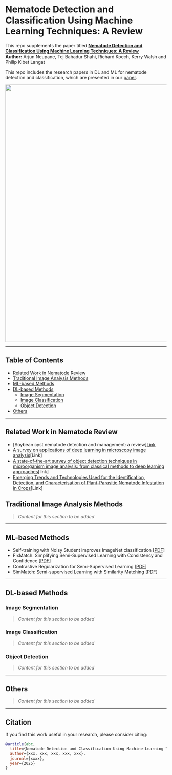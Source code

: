 # Nematode Detection and Classification Using Machine Learning Techniques: A Review

This repo supplements the paper titled **[Nematode Detection and Classification Using Machine Learning Techniques: A Review]()**  
**Author:** Arjun Neupane, Tej Bahadur Shahi, Richard Koech, Kerry Walsh and Philip Kibet Langat

This repo includes the research papers in DL and ML for nematode detection and classification, which are presented in our [paper]().

<p align="center">
<img src="Figure1.png" width="800">
</p>

---

## Table of Contents

  - [Related Work in Nematode Review](#related-work-in-nematode-review)  
  - [Traditional Image Analysis Methods](#traditional-image-analysis-methods)  
  - [ML-based Methods](#ml-based-methods)  
  - [DL-based Methods](#dl-based-methods)  
    - [Image Segmentation](#image-segmentation)  
    - [Image Classification](#image-classification)  
    - [Object Detection](#object-detection)  
  - [Others](#others)

---

## Related Work in Nematode Review

- [Soybean cyst nematode detection and management: a review][Link](https://doi.org/10.1186/s13007-022-00933-8)
- [A survey on applications of deep learning in microscopy image analysis](https://doi.org/10.1016/j.compbiomed.2021.104523)[Link]
- [A state-of-the-art survey of object detection techniques in microorganism image analysis: from classical methods to deep learning approaches](https://doi.org/10.1007/s10462-022-10209-1)[link]
- [Emerging Trends and Technologies Used for the Identification, Detection, and Characterisation of Plant-Parasitic Nematode Infestation in Crops](https://doi.org/10.3390/plants13213041)[Link]


## Traditional Image Analysis Methods

> *Content for this section to be added*

---

## ML-based Methods

- Self-training with Noisy Student improves ImageNet classification [[PDF](https://arxiv.org/abs/1911.04252)]  
- FixMatch: Simplifying Semi-Supervised Learning with Consistency and Confidence [[PDF](https://arxiv.org/pdf/2001.07685v2)]  
- Contrastive Regularization for Semi-Supervised Learning [[PDF](https://arxiv.org/pdf/2201.06247v2)]  
- SimMatch: Semi-supervised Learning with Similarity Matching [[PDF](https://arxiv.org/pdf/2203.06915v2)]

---

## DL-based Methods

### Image Segmentation

> *Content for this section to be added*

### Image Classification

> *Content for this section to be added*

### Object Detection

> *Content for this section to be added*

---

## Others

> *Content for this section to be added*

---

## Citation

If you find this work useful in your research, please consider citing:

```bibtex
@article{abc,
  title={Nematode Detection and Classification Using Machine Learning Techniques: A Review},
  author={xxx, xxx, xxx, xxx, xxx},
  journal={xxxx},
  year={2025}
}
